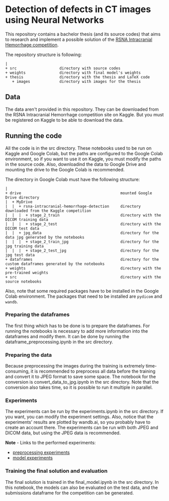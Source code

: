 # Detection of defects in CT images using Neural Networks

This repository contains a bachelor thesis (and its source codes) that aims to research and implement a possible solution of the [RSNA Intracranial Hemorrhage competition](https://www.kaggle.com/c/rsna-intracranial-hemorrhage-detection "RSNA Intracranial Hemorrhage Detection | Kaggle").

The repository structure is following:
```
|
+ src                   directory with source codes
+ weights               directory with final model's weights 
+ thesis                directory with the thesis and LaTeX code
   + images             directory with images for the thesis
```

## Data
The data aren't provided in this repository. They can be downloaded from the RSNA Intracranial Hemorrhage competition site on Kaggle. But you must be registered on Kaggle to be able to download the data.

## Running the code
All the code is in the src directory. These notebooks used to be run on Kaggle and Google Colab, but the paths are configured to the Google Colab environment, so if you want to use it on Kaggle, you must modify the paths in the source code. Also, downloadind the data to Google Drive and mounting the drive to the Google Colab is recommended.

The directory in Google Colab must have the following structure:
```
|
+ drive                                            mounted Google Drive directory
|  + MyDrive
|  |  + rsna-intracranial-hemorrhage-detection     directory downloaded from the Kaggle competition
|  |  |  + stage_2_train                           directory with the DICOM training data
|  |  |  + stage_2_test                            directory with the DICOM test data
|  |  + jpg_data                                   directory for the data jpg generated by the notebooks
|  |  |  + stage_2_train_jpg                       directory for the jpg training data
|  |  |  + stage_2_test_jpg                        directory for the jpg test data
+ dataframes                                       directory for the custom dataframes generated by the notebooks
+ weights                                          directory with the pre-trained weights
+ src                                              directory with the source notebooks
```
Also, note that some required packages have to be installed in the Google Colab environment. The packages that need to be installed are ```pydicom``` and ```wandb```.
### Preparing the dataframes
The first thing which has to be done is to prepare the dataframes. For running the notebooks is necessary to add more information into the dataframes and modify them. It can be done by running the dataframe_preprocessing.ipynb in the src directory.
### Preparing the data
Because preprocessing the images during the training is extremely time-consuming, it is recommended to preprocess all data before the training and convert it to JPEG format to save some space. The notebook for the conversion is convert_data_to_jpg.ipynb in the src directory. Note that the conversion also takes time, so it is possible to run it multiple in parallel.
### Experiments
The experiments can be run by the experiments.ipynb in the src directory. If you want, you can modify the experiment settings. Also, notice that the experiments' results are plotted by wandb.ai, so you probably have to create an account there.
The experiments can be run with both JPEG and DICOM data, but using the JPEG data is recommended.

**Note** - Links to the performed experiments:

* [preprocessing experiments](https://wandb.ai/curdopet/Detection-of-defects-in-CT-images/reports/Image-Preprocessing-Dashboard--Vmlldzo2Njg4MDY "Image Preprocessing Dashboard | Weights & Biases")
* [model experiments](https://wandb.ai/curdopet/Detection-of-defects-in-CT-images/reports/Model-Experiments-Dashboard--Vmlldzo2NzEyMTM "Model Experiments Dashboard | Weights & Biases")

### Training the final solution and evaluation
The final solution is trained in the final_model.ipynb in the src directory. In this notebook, the models can also be evaluated on the test data, and the submissions dataframe for the competition can be generated.
